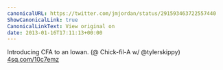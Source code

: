 ```yaml
---
canonicalURL: https://twitter.com/jmjordan/status/291593463722557440
ShowCanonicalLink: true
CanonicalLinkText: View original on
date: 2013-01-16T17:11:13+00:00
---
```

Introducing CFA to an Iowan. (@ Chick-fil-A w/ @tylerskippy) [4sq.com/10c7emz](http://4sq.com/10c7emz)